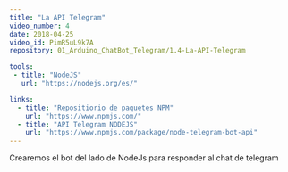```yaml
---
title: "La API Telegram"
video_number: 4
date: 2018-04-25
video_id: PimR5uL9k7A
repository: 01_Arduino_ChatBot_Telegram/1.4-La-API-Telegram

tools:
 - title: "NodeJS"
   url: "https://nodejs.org/es/"

links:
  - title: "Repositiorio de paquetes NPM"
    url: "https://www.npmjs.com/"
  - title: "API Telegram NODEJS"
    url: "https://www.npmjs.com/package/node-telegram-bot-api"
---
```


Crearemos el bot del lado de NodeJs para responder al chat de telegram
